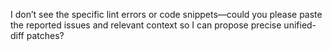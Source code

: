 I don’t see the specific lint errors or code snippets—could you please paste the reported issues and relevant context so I can propose precise unified-diff patches?